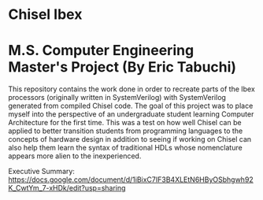 # Chisel Ibex
# M.S. Computer Engineering Master's Project (By Eric Tabuchi)
This repository contains the work done in order to recreate parts of the Ibex processors (originally written in SystemVerilog) with SystemVerilog generated from compiled Chisel code. The goal of this project was to place myself into the perspective of an undergraduate student learning Computer Architecture for the first time. This was a test on how well Chisel can be applied to better transition students from programming languages to the concepts of hardware design in addition to seeing if working on Chisel can also help them learn the syntax of traditional HDLs whose nomenclature appears more alien to the inexperienced.

Executive Summary: https://docs.google.com/document/d/1iBixC7IF3B4XLEtN6HByOSbhgwh92K_CwtYm_7-xHDk/edit?usp=sharing
